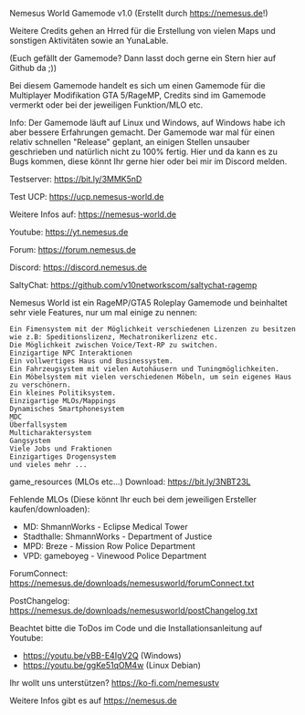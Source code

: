 Nemesus World Gamemode v1.0 (Erstellt durch https://nemesus.de!)

Weitere Credits gehen an Hrred für die Erstellung von vielen Maps und sonstigen Aktivitäten sowie an YunaLable.

(Euch gefällt der Gamemode? Dann lasst doch gerne ein Stern hier auf Github da ;))

Bei diesem Gamemode handelt es sich um einen Gamemode für die Multiplayer Modifikation GTA 5/RageMP, Credits sind im Gamemode vermerkt oder bei der jeweiligen Funktion/MLO etc.

Info: Der Gamemode läuft auf Linux und Windows, auf Windows habe ich aber bessere Erfahrungen gemacht. Der Gamemode war mal für einen relativ schnellen "Release" geplant, an einigen Stellen unsauber geschrieben und natürlich nicht zu 100% fertig. Hier und da kann es zu Bugs kommen, diese könnt Ihr gerne hier oder bei mir im Discord melden.

Testserver: https://bit.ly/3MMK5nD

Test UCP: https://ucp.nemesus-world.de

Weitere Infos auf: https://nemesus-world.de

Youtube: https://yt.nemesus.de

Forum: https://forum.nemesus.de

Discord: https://discord.nemesus.de

SaltyChat: https://github.com/v10networkscom/saltychat-ragemp

Nemesus World ist ein RageMP/GTA5 Roleplay Gamemode und beinhaltet sehr viele Features, nur um mal einige zu nennen:

    Ein Fimensystem mit der Möglichkeit verschiedenen Lizenzen zu besitzen wie z.B: Speditionslizenz, Mechatronikerlizenz etc.
    Die Möglichkeit zwischen Voice/Text-RP zu switchen.
    Einzigartige NPC Interaktionen
    Ein vollwertiges Haus und Businessystem.
    Ein Fahrzeugsystem mit vielen Autohäusern und Tuningmöglichkeiten.
    Ein Möbelsystem mit vielen verschiedenen Möbeln, um sein eigenes Haus zu verschönern.
    Ein kleines Politiksystem.
    Einzigartige MLOs/Mappings
    Dynamisches Smartphonesystem
    MDC
    Überfallsystem
    Multicharaktersystem
    Gangsystem
    Viele Jobs und Fraktionen
    Einzigartiges Drogensystem
    und vieles mehr ...

game_resources (MLOs etc...) Download: https://bit.ly/3NBT23L

Fehlende MLOs (Diese könnt Ihr euch bei dem jeweiligen Ersteller kaufen/downloaden):
- MD: ShmannWorks - Eclipse Medical Tower
- Stadthalle: ShmannWorks - Department of Justice
- MPD: Breze - Mission Row Police Department
- VPD: gameboyeg - Vinewood Police Department

ForumConnect: https://nemesus.de/downloads/nemesusworld/forumConnect.txt

PostChangelog: https://nemesus.de/downloads/nemesusworld/postChangelog.txt

Beachtet bitte die ToDos im Code und die Installationsanleitung auf Youtube: 
- https://youtu.be/vBB-E4IgV2Q (Windows)
- https://youtu.be/ggKe51qOM4w (Linux Debian)

Ihr wollt uns unterstützen? https://ko-fi.com/nemesustv

Weitere Infos gibt es auf https://nemesus.de
